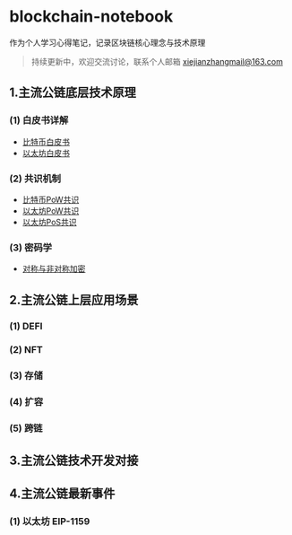 
# blockchain-notebook

作为个人学习心得笔记，记录区块链核心理念与技术原理

> 持续更新中，欢迎交流讨论，联系个人邮箱 xiejianzhangmail@163.com


## 1.主流公链底层技术原理

### (1) 白皮书详解

  * [比特币白皮书](1.公链底层技术原理/1.1白皮书详解/0.比特币白皮书.md) 
  * [以太坊白皮书](1.公链底层技术原理/1.1白皮书详解/1.以太坊白皮书.md) 

### (2) 共识机制

  * [比特币PoW共识](1.公链底层技术原理/1.2共识机制/0.比特币Pow共识.md) 
  * [以太坊PoW共识](1.公链底层技术原理/1.2共识机制/1.以太坊Pow共识.md) 
  * [以太坊PoS共识](1.公链底层技术原理/1.2共识机制/2.以太坊Pos共识.md) 

### (3) 密码学

  * [对称与非对称加密](1.公链底层技术原理/1.2共识机制/0.对称与非对称加密.md) 


## 2.主流公链上层应用场景


### (1) DEFI

### (2) NFT

### (3) 存储

### (4) 扩容

### (5) 跨链


## 3.主流公链技术开发对接


## 4.主流公链最新事件


### (1) 以太坊 EIP-1159
